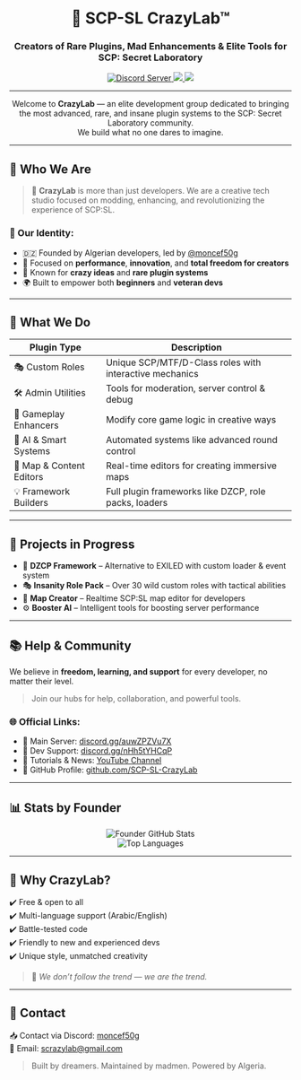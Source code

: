 <h1 align="center">🧪 SCP-SL CrazyLab™</h1>
<h3 align="center">Creators of Rare Plugins, Mad Enhancements & Elite Tools for SCP: Secret Laboratory</h3>

<p align="center">
  <a href="https://discord.gg/auwZPZVu7X">
    <img src="https://img.shields.io/discord/1137826169772537966?color=5865F2&label=Main%20Discord&logo=discord&style=for-the-badge" alt="Discord Server" />
  </a>
  <a href="https://discord.gg/nHh5tYHCqP">
    <img src="https://img.shields.io/badge/Support%20Discord-5865F2?style=for-the-badge&logo=discord&logoColor=white" />
  </a>
  <a href="https://www.youtube.com/watch?v=sUlvo12nlF0">
    <img src="https://img.shields.io/badge/YouTube-Tutorials-red?style=for-the-badge&logo=youtube&logoColor=white" />
  </a>
</p>

---

<p align="center">
  Welcome to <strong>CrazyLab</strong> — an elite development group dedicated to bringing the most advanced, rare, and insane plugin systems to the SCP: Secret Laboratory community.
  <br/>
  We build what no one dares to imagine.
</p>

---

## 🧬 Who We Are

> 🧠 **CrazyLab** is more than just developers. We are a creative tech studio focused on modding, enhancing, and revolutionizing the experience of SCP:SL.

### 🔹 Our Identity:
- 🇩🇿 Founded by Algerian developers, led by [@moncef50g](https://github.com/moncef50g)
- 💼 Focused on **performance**, **innovation**, and **total freedom for creators**
- 🧪 Known for **crazy ideas** and **rare plugin systems**
- 🌍 Built to empower both **beginners** and **veteran devs**

---

## 🚀 What We Do

| Plugin Type              | Description |
|--------------------------|-------------|
| 🎭 Custom Roles          | Unique SCP/MTF/D-Class roles with interactive mechanics |
| 🛠️ Admin Utilities       | Tools for moderation, server control & debug |
| 🔁 Gameplay Enhancers    | Modify core game logic in creative ways |
| 🧠 AI & Smart Systems     | Automated systems like advanced round control |
| 🎨 Map & Content Editors | Real-time editors for creating immersive maps |
| 💡 Framework Builders    | Full plugin frameworks like DZCP, role packs, loaders |

---

## 💼 Projects in Progress

- 🔌 **DZCP Framework** – Alternative to EXILED with custom loader & event system  
- 🎭 **Insanity Role Pack** – Over 30 wild custom roles with tactical abilities  
- 🧩 **Map Creator** – Realtime SCP:SL map editor for developers  
- ⚙️ **Booster AI** – Intelligent tools for boosting server performance  

---

## 📚 Help & Community

We believe in **freedom, learning, and support** for every developer, no matter their level.

> Join our hubs for help, collaboration, and powerful tools.

### 🌐 Official Links:
- 💬 Main Server: [discord.gg/auwZPZVu7X](https://discord.gg/auwZPZVu7X)
- 🧩 Dev Support: [discord.gg/nHh5tYHCqP](https://discord.gg/nHh5tYHCqP)
- 🎥 Tutorials & News: [YouTube Channel](https://www.youtube.com/watch?v=sUlvo12nlF0)
- 🔗 GitHub Profile: [github.com/SCP-SL-CrazyLab](https://github.com/SCP-SL-CrazyLab)

---

## 📊 Stats by Founder

<p align="center">
  <img src="https://github-readme-stats.vercel.app/api?username=moncef50g&show_icons=true&theme=radical" alt="Founder GitHub Stats" />
  <br/>
  <img src="https://github-readme-stats.vercel.app/api/top-langs/?username=moncef50g&layout=compact&theme=radical" alt="Top Languages" />
</p>


---

## 🌟 Why CrazyLab?

✔️ Free & open to all  
✔️ Multi-language support (Arabic/English)  
✔️ Battle-tested code  
✔️ Friendly to new and experienced devs  
✔️ Unique style, unmatched creativity

> 💬 _We don’t follow the trend — we are the trend._

---

## 📩 Contact

📥 Contact via Discord: [moncef50g](https://discord.gg/auwZPZVu7X)  
📮 Email:  scrazylab@gmail.com

> Built by dreamers. Maintained by madmen. Powered by Algeria.
